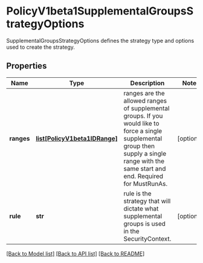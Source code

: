 # PolicyV1beta1SupplementalGroupsStrategyOptions

SupplementalGroupsStrategyOptions defines the strategy type and options used to create the strategy.
## Properties
Name | Type | Description | Notes
------------ | ------------- | ------------- | -------------
**ranges** | [**list[PolicyV1beta1IDRange]**](PolicyV1beta1IDRange.md) | ranges are the allowed ranges of supplemental groups.  If you would like to force a single supplemental group then supply a single range with the same start and end. Required for MustRunAs. | [optional] 
**rule** | **str** | rule is the strategy that will dictate what supplemental groups is used in the SecurityContext. | [optional] 

[[Back to Model list]](../README.md#documentation-for-models) [[Back to API list]](../README.md#documentation-for-api-endpoints) [[Back to README]](../README.md)


